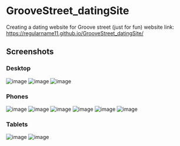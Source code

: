 # GrooveStreet_datingSite
Creating a dating website for Groove street (just for fun)
website link: https://regularname11.github.io/GrooveStreet_datingSite/
## Screenshots
### Desktop
![image](https://github.com/Regularname11/GrooveStreet_datingSite/assets/78084972/a210f037-c6ad-4751-b063-0385822f1b0e)
![image](https://github.com/Regularname11/GrooveStreet_datingSite/assets/78084972/ba0cbb5a-bd90-45ef-ade2-c92ba57398f3)
![image](https://github.com/Regularname11/GrooveStreet_datingSite/assets/78084972/adb8c236-79ba-447c-86ed-c1b137b2b67c)

### Phones
![image](https://github.com/Regularname11/GrooveStreet_datingSite/assets/78084972/c918d9ac-fee9-460e-8e26-fd7c87185838)
![image](https://github.com/Regularname11/GrooveStreet_datingSite/assets/78084972/c84517a8-5727-475f-a228-f2144347006a)
![image](https://github.com/Regularname11/GrooveStreet_datingSite/assets/78084972/51f397e9-7800-4419-b4c7-b16e2e310cf8)
![image](https://github.com/Regularname11/GrooveStreet_datingSite/assets/78084972/359c8ecb-b6e7-4a9e-8999-686e97439de0)
![image](https://github.com/Regularname11/GrooveStreet_datingSite/assets/78084972/6639c391-bc9e-43f2-9d43-d6ca15cf466c)
![image](https://github.com/Regularname11/GrooveStreet_datingSite/assets/78084972/d788dd60-3547-4c0d-b97b-5aff87060b8c)

### Tablets
![image](https://github.com/Regularname11/GrooveStreet_datingSite/assets/78084972/efa8d667-98b3-4dd0-8e28-580f9860f665)
![image](https://github.com/Regularname11/GrooveStreet_datingSite/assets/78084972/3b886f5b-2b97-4e7b-8699-3cefa7edbe3a)
